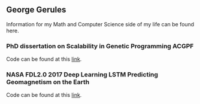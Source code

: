 ## George Gerules  

Information for my Math and Computer Science side of my life can be found here.

### PhD dissertation on Scalability in Genetic Programming ACGPF 

Code can be found at this [link](https://ggerules.github.io/lilgp1.03).  

### NASA FDL2.0 2017 Deep Learning LSTM Predicting Geomagnetism on the Earth 

Code can be found at this [link](https://github.com/nasa-fdl/solar-terrestrial).

